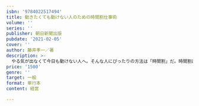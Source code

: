 ```yaml
---
isbn: '9784022517494'
title: 動きたくても動けない人のための時間割仕事術
volume: ''
series: ''
publisher: 朝日新聞出版
pubdate: '2021-02-05'
cover: ''
author: 藤井孝一／著
description: >-
  やる気が出なくて今日も動けない人へ。そんな人にぴったりの方法は「時間割」だ。時間割は自分を縛ることではない。自分の大切な時間を守り、自分史上最高の生産性を実現するためのツールなのだ。コロナ後のセルフマネジメントの必読書。
price: '1500'
genre: ''
target: 一般
format: 単行本
content: 経営

---
```

